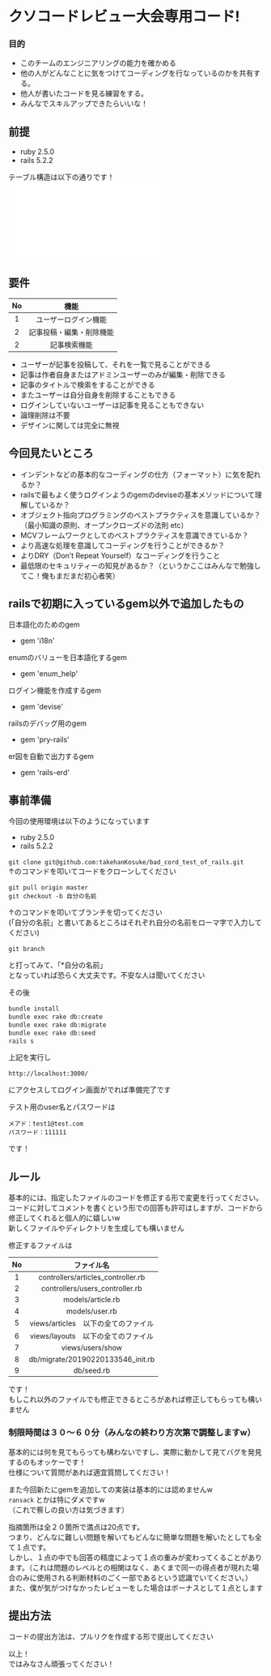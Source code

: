 # クソコードレビュー大会専用コード!
### 目的
- このチームのエンジニアリングの能力を確かめる  
- 他の人がどんなことに気をつけてコーディングを行なっているのかを共有する。  
- 他人が書いたコードを見る練習をする。  
- みんなでスキルアップできたらいいな！  

## 前提
- ruby 2.5.0  
- rails 5.2.2  

テーブル構造は以下の通りです！  
![テーブル構造](erd.pdf)  

## 要件
| No | 機能 |
|:------:|:------:|
| 1 | ユーザーログイン機能 |
| 2 | 記事投稿・編集・削除機能 |
| 2 | 記事検索機能 |

 - ユーザーが記事を投稿して、それを一覧で見ることができる  
 - 記事は作者自身またはアドミンユーザーのみが編集・削除できる  
 - 記事のタイトルで検索をすることができる
 - またユーザーは自分自身を削除することもできる  
 - ログインしていないユーザーは記事を見ることもできない  
 - 論理削除は不要  
 - デザインに関しては完全に無視  

## 今回見たいところ
 - インデントなどの基本的なコーディングの仕方（フォーマット）に気を配れるか？  
 - railsで最もよく使うログインようのgemのdeviseの基本メソッドについて理解しているか？  
 - オブジェクト指向プログラミングのベストプラクティスを意識しているか？（最小知識の原則、オープンクローズドの法則 etc）
 - MCVフレームワークとしてのベストプラクティスを意識できているか？
 - より高速な処理を意識してコーディングを行うことができるか？  
 - よりDRY（Don’t Repeat Yourself）なコーディングを行うこと
 - 最低限のセキュリティーの知見があるか？（というかここはみんなで勉強してこ！俺もまだまだ初心者笑）  

## railsで初期に入っているgem以外で追加したもの
日本語化のためのgem  
- gem 'i18n'  

enumのバリューを日本語化するgem    
- gem 'enum_help'  

ログイン機能を作成するgem  
- gem 'devise'  

railsのデバッグ用のgem  
- gem 'pry-rails'  

er図を自動で出力するgem  
- gem 'rails-erd'  

## 事前準備
今回の使用環境は以下のようになっています
 - ruby 2.5.0
 - rails 5.2.2  

```git clone git@github.com:takehanKosuke/bad_cord_test_of_rails.git```  
↑のコマンドを叩いてコードをクローンしてください  

```
git pull origin master  
git checkout -b 自分の名前
```
↑のコマンドを叩いてブランチを切ってください  
(「自分の名前」と書いてあるところはそれぞれ自分の名前をローマ字で入力してください)  
```
git branch
```
と打ってみて、「*自分の名前」  
となっていれば恐らく大丈夫です。不安な人は聞いてください

その後

```
bundle install
bundle exec rake db:create
bundle exec rake db:migrate
bundle exec rake db:seed
rails s
```

上記を実行し

```
http://localhost:3000/
```

にアクセスしてログイン画面がでれば準備完了です  

テスト用のuser名とパスワードは
```
メアド：test1@test.com  
パスワード：111111
```

です！

## ルール
基本的には、指定したファイルのコードを修正する形で変更を行ってください。  
コードに対してコメントを書くという形での回答も許可はしますが、コードから修正してくれると個人的に嬉しいw  
新しくファイルやディレクトリを生成しても構いません  


修正するファイルは  

| No | ファイル名 |
|:------:|:------:|
| 1 | controllers/articles_controller.rb |
| 2 | controllers/users_controller.rb |
| 3 | models/article.rb |
| 4 | models/user.rb |
| 5 | views/articles　以下の全てのファイル |
| 6 | views/layouts　以下の全てのファイル |
| 7 | views/users/show |
| 8 | db/migrate/20190220133546_init.rb |
| 9 | db/seed.rb |


です！  
もしこれ以外のファイルでも修正できるところがあれば修正してもらっても構いません

### 制限時間は３０〜６０分（みんなの終わり方次第で調整しますw）
基本的には何を見てもらっても構わないですし、実際に動かして見てバグを発見するのもオッケーです！  
仕様について質問があれば適宜質問してください！  

また今回新たにgemを追加しての実装は基本的には認めませんw  
```ransack``` とかは特にダメですw  
（これで察しの良い方は気づきます）


指摘箇所は全２０箇所で満点は20点です。  
つまり、どんなに難しい問題を解いてもどんなに簡単な問題を解いたとしても全て１点です。  
しかし、１点の中でも回答の精度によって１点の重みが変わってくることがあります。（これは問題のレベルとの相関はなく、あくまで同一の得点者が現れた場合のみに使用される判断材料のごく一部であるという認識でいてください。）  
また、僕が気がつけなかったレビューをした場合はボーナスとして１点とします

## 提出方法
コードの提出方法は、プルリクを作成する形で提出してください


以上！  
ではみなさん頑張ってください！
